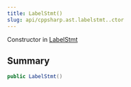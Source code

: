 ```yaml
---
title: LabelStmt()
slug: api/cppsharp.ast.labelstmt..ctor
---
```

Constructor in [LabelStmt](/api/cppsharp/ast/labelstmt)

## Summary



```csharp
public LabelStmt()
```

